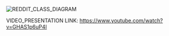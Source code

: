 
![REDDIT_CLASS_DIAGRAM](https://github.com/THEWhiteArrow/RedditAssignment/assets/62154820/55cf4889-3404-4abe-904e-5fb34a5dabb4)


VIDEO_PRESENTATION
LINK: https://www.youtube.com/watch?v=GHAS1p6uP4I
